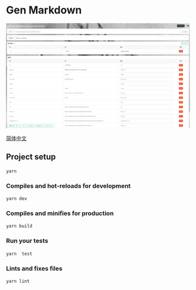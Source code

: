 # Gen Markdown

![alt 娱乐图](pic/preview.png)

[简体中文](README.zh-CN.md)

## Project setup

```
yarn
```

### Compiles and hot-reloads for development

```
yarn dev
```

### Compiles and minifies for production
```
yarn build
```

### Run your tests
```
yarn  test
```

### Lints and fixes files
```
yarn lint
```